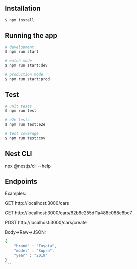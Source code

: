 ## Installation

```bash
$ npm install
```

## Running the app

```bash
# development
$ npm run start

# watch mode
$ npm run start:dev

# production mode
$ npm run start:prod
```

## Test

```bash
# unit tests
$ npm run test

# e2e tests
$ npm run test:e2e

# test coverage
$ npm run test:cov
```

## Nest CLI

npx @nestjs/cli --help

## Endpoints

Examples:

GET http://localhost:3000/cars

GET http://localhost:3000/cars/62b8c255df1a488c088c8bc7

POST http://localhost:3000/cars/create

Body->Raw->JSON:

````bash
{
    "brand" : "Toyota",
    "model" : "Supra",
    "year" : "2019"
}
```
